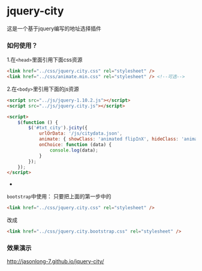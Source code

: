# jquery-city
这是一个基于jquery编写的地址选择插件

### 如何使用？

1.在`<head>`里面引用下面css资源
```html
<link href="../css/jquery.city.css" rel="stylesheet" />
<link href="../css/animate.min.css" rel="stylesheet" /> <!--可选-->
```

2.在`<body>`里引用下面的js资源
```html
<script src="../js/jquery-1.10.2.js"></script>
<script src="../js/jquery.city.js"></script>

<script>
    $(function () {
        $('#txt_city').jcity({
            urlOrData: '/js/citydata.json',
            animate: { showClass: 'animated flipInX', hideClass: 'animated flipOutX' },  // 需要第一步引用的animate.min.css文件，也可以自己定义动画 
            onChoice: function (data) {
                console.log(data);
            }
        });
    });
</script>
```

-

`bootstrap`中使用：
只要把上面的第一步中的
```html
<link href="../css/jquery.city.css" rel="stylesheet" />
```
改成
```html
<link href="../css/jquery.city.bootstrap.css" rel="stylesheet" />
```

### 效果演示
http://jasonlong-7.github.io/jquery-city/

